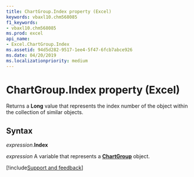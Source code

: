 ```yaml
---
title: ChartGroup.Index property (Excel)
keywords: vbaxl10.chm568085
f1_keywords:
- vbaxl10.chm568085
ms.prod: excel
api_name:
- Excel.ChartGroup.Index
ms.assetid: 94d5d282-9517-1ee4-5f47-6fcb7abce926
ms.date: 04/20/2019
ms.localizationpriority: medium
---
```



# ChartGroup.Index property (Excel)

Returns a **Long** value that represents the index number of the object within the collection of similar objects.


## Syntax

_expression_.**Index**

_expression_ A variable that represents a **[ChartGroup](Excel.ChartGroup(object).md)** object.




[!include[Support and feedback](~/includes/feedback-boilerplate.md)]